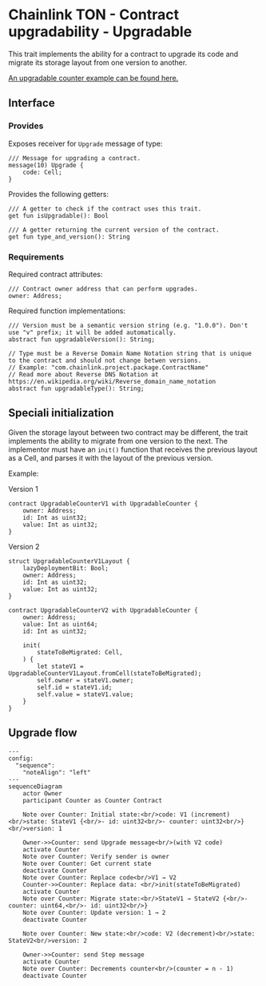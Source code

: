 # Chainlink TON - Contract upgradability - Upgradable

This trait implements the ability for a contract to upgrade its code and migrate its storage layout from one version to another.

[An upgradable counter example can be found here.](../../../../contracts/contracts/examples/upgradable_counter/)

## Interface

### Provides

Exposes receiver for `Upgrade` message of type:

```tact
/// Message for upgrading a contract.
message(10) Upgrade {
    code: Cell;
}
```

Provides the following getters:

```tact
/// A getter to check if the contract uses this trait.
get fun isUpgradable(): Bool

/// A getter returning the current version of the contract.
get fun type_and_version(): String
```

### Requirements

Required contract attributes:

```tact
/// Contract owner address that can perform upgrades.
owner: Address;
```

Required function implementations:

```tact
/// Version must be a semantic version string (e.g. "1.0.0"). Don't use "v" prefix; it will be added automatically.
abstract fun upgradableVersion(): String;

// Type must be a Reverse Domain Name Notation string that is unique to the contract and should not change betwen versions.
// Example: "com.chainlink.project.package.ContractName"
// Read more about Reverse DNS Notation at https://en.wikipedia.org/wiki/Reverse_domain_name_notation
abstract fun upgradableType(): String;
```

## Speciali initialization

Given the storage layout between two contract may be different, the trait implements the ability to migrate from one version to the next. The implementor must have an `init()` function that receives the previous layout as a Cell, and parses it with the layout of the previous version.

Example:

Version 1

```tact
contract UpgradableCounterV1 with UpgradableCounter {
    owner: Address;
    id: Int as uint32;
    value: Int as uint32;
}
```

Version 2

```tact
struct UpgradableCounterV1Layout {
    lazyDeploymentBit: Bool;
    owner: Address;
    id: Int as uint32;
    value: Int as uint32;
}

contract UpgradableCounterV2 with UpgradableCounter {
    owner: Address;
    value: Int as uint64;
    id: Int as uint32;

    init(
        stateToBeMigrated: Cell,
    ) {
        let stateV1 = UpgradableCounterV1Layout.fromCell(stateToBeMigrated);
        self.owner = stateV1.owner;
        self.id = stateV1.id;
        self.value = stateV1.value;
    }
}
```

## Upgrade flow

```mermaid
---
config:
  "sequence":
    "noteAlign": "left"
---
sequenceDiagram
    actor Owner
    participant Counter as Counter Contract
    
    Note over Counter: Initial state:<br/>code: V1 (increment)<br/>state: StateV1 {<br/>- id: uint32<br/>- counter: uint32<br/>}<br/>version: 1

    Owner->>Counter: send Upgrade message<br/>(with V2 code)
    activate Counter
    Note over Counter: Verify sender is owner
    Note over Counter: Get current state
    deactivate Counter
    Note over Counter: Replace code<br/>V1 → V2
    Counter->>Counter: Replace data: <br/>init(stateToBeMigrated)
    activate Counter
    Note over Counter: Migrate state:<br/>StateV1 → StateV2 {<br/>- counter: uint64,<br/>- id: uint32<br/>}
    Note over Counter: Update version: 1 → 2
    deactivate Counter

    Note over Counter: New state:<br/>code: V2 (decrement)<br/>state: StateV2<br/>version: 2

    Owner->>Counter: send Step message
    activate Counter
    Note over Counter: Decrements counter<br/>(counter = n - 1)
    deactivate Counter
```
